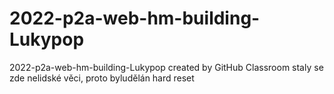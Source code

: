 # 2022-p2a-web-hm-building-Lukypop
2022-p2a-web-hm-building-Lukypop created by GitHub Classroom
staly se zde nelidské věci, proto byludělán hard reset
